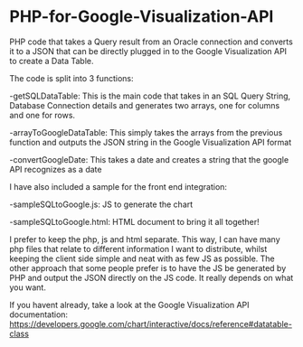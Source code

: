 # PHP-for-Google-Visualization-API
PHP code that takes a Query result from an Oracle connection and converts it to a JSON that can be directly plugged in to the Google Visualization API to create a Data Table.

The code is split into 3 functions:

-getSQLDataTable:
    This is the main code that takes in an SQL Query String, Database Connection details and generates two arrays, one for columns and one for rows.
    
-arrayToGoogleDataTable:
    This simply takes the arrays from the previous function and outputs the JSON string in the Google Visualization API format
    
-convertGoogleDate:
    This takes a date and creates a string that the google API recognizes as a date



I have also included a sample for the front end integration:

-sampleSQLtoGoogle.js:
  JS to generate the chart
  
-sampleSQLtoGoogle.html:
  HTML document to bring it all together!



I prefer to keep the php, js and html separate. This way, I can have many php files that relate to different information I want to distribute,
whilst keeping the client side simple and neat with as few JS as possible. The other approach that some people prefer is to have the JS be generated 
by PHP and output the JSON directly on the JS code. It really depends on what you want.  

If you havent already, take a look at the Google Visualization API documentation:
  https://developers.google.com/chart/interactive/docs/reference#datatable-class
  
